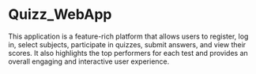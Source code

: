 # Quizz_WebApp
This application is a feature-rich platform that allows users to register, log in, select subjects, participate in quizzes, submit answers, and view their scores. It also highlights the top performers for each test and provides an overall engaging and interactive user experience.
